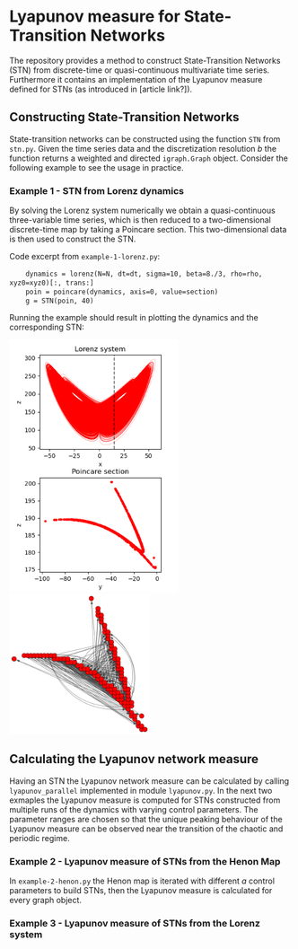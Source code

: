 # Lyapunov measure for State-Transition Networks

The repository provides a method to construct State-Transition Networks (STN) from discrete-time or quasi-continuous multivariate time series.
Furthermore it contains an implementation of the Lyapunov measure defined for STNs (as introduced in [article link?]). 

## Constructing State-Transition Networks
State-transition networks can be constructed using the function `STN` from `stn.py`.
Given the time series data and the discretization resolution *b* the function returns a weighted and directed `igraph.Graph` object.
Consider the following example to see the usage in practice.

### Example 1 - STN from Lorenz dynamics
By solving the Lorenz system numerically we obtain a quasi-continuous three-variable time series, which is then reduced to a two-dimensional discrete-time map by taking a Poincare section. This two-dimensional data is then used to construct the STN.

Code excerpt from `example-1-lorenz.py`:

```
    dynamics = lorenz(N=N, dt=dt, sigma=10, beta=8./3, rho=rho, xyz0=xyz0)[:, trans:]
    poin = poincare(dynamics, axis=0, value=section)
    g = STN(poin, 40)
```

Running the example should result in plotting the dynamics and the corresponding STN:

<img src="./plots/ex-1-lorenz.png" width="300">

<img src="./plots/ex-1-stn.png" width="250">

## Calculating the Lyapunov network measure
Having an STN the Lyapunov network measure can be calculated by calling `lyapunov_parallel` implemented in module `lyapunov.py`.
In the next two exmaples the Lyapunov measure is computed for STNs constructed from multiple runs of the dynamics with varying control parameters.
The parameter ranges are chosen so that the unique peaking behaviour of the Lyapunov measure can be observed near the transition of the chaotic and periodic regime.

### Example 2 - Lyapunov measure of STNs from the Henon Map
In `example-2-henon.py` the Henon map is iterated with different *a* control parameters to build STNs, then the Lyapunov measure is calculated for every graph object.
 

### Example 3 - Lyapunov measure of STNs from the Lorenz system

